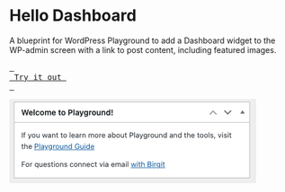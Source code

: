 # Hello Dashboard
A blueprint for WordPress Playground to add a Dashboard widget to the WP-admin screen with a link to post content, including featured images.

[<kbd> <br> Try it out <br> </kbd>](https://playground.wordpress.net/?blueprint-url=https://raw.githubusercontent.com/bph/hellodashboard/main/blueprint.json)

![Dashboard Widget](https://github.com/bph/hellodashboard/blob/main/Screenshot%202024-05-27%20at%2022.23.23.png)
